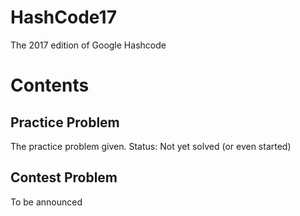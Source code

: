 # HashCode17
The 2017 edition of Google Hashcode

# Contents
## Practice Problem
The practice problem given. 
Status: Not yet solved (or even started)

## Contest Problem
To be announced
